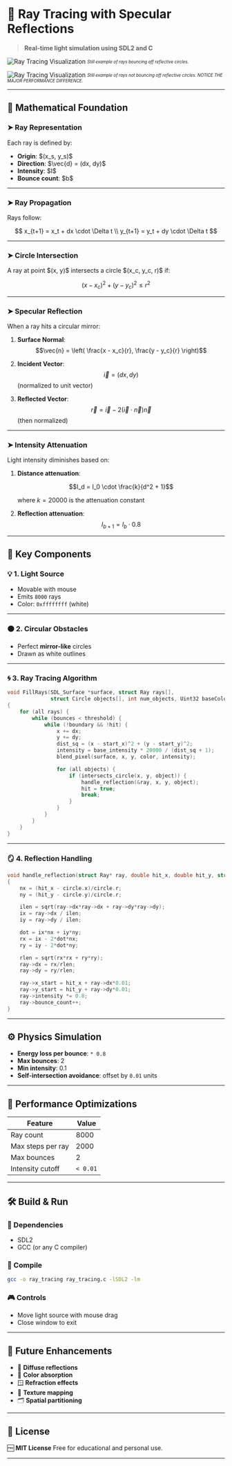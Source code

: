 # 🌟 Ray Tracing with Specular Reflections

> **Real-time light simulation using SDL2 and C**

![Ray Tracing Visualization](media/fullrt2refl.png) <sub><sup>*Still example of rays bouncing off reflective circles.*</sup></sub>

![Ray Tracing Visualization](media/fullrt1refl.png) <sub><sup>*Still example of rays not bouncing off reflective circles. NOTICE THE MAJOR PERFORMANCE DIFFERENCE.*</sup></sub>

---

## 🔬 Mathematical Foundation

### ➤ Ray Representation

Each ray is defined by:

* **Origin**: \$(x\_s, y\_s)\$
* **Direction**: \$\vec{d} = (dx, dy)\$
* **Intensity**: \$I\$
* **Bounce count**: \$b\$

---

### ➤ Ray Propagation

Rays follow:

$$
x_{t+1} = x_t + dx \cdot \Delta t \\
y_{t+1} = y_t + dy \cdot \Delta t
$$

---

### ➤ Circle Intersection

A ray at point \$(x, y)\$ intersects a circle \$(x\_c, y\_c, r)\$ if:

$$
(x - x_c)^2 + (y - y_c)^2 \leq r^2
$$

---

### ➤ Specular Reflection

When a ray hits a circular mirror:

1. **Surface Normal**: $$\vec{n} = \left( \frac{x - x_c}{r}, \frac{y - y_c}{r} \right)$$
   
2. **Incident Vector**:  $$\vec{i} = (dx, dy)$$ (normalized to unit vector)
   
3. **Reflected Vector**:  $$\vec{r} = \vec{i} - 2(\vec{i} \cdot \vec{n})\vec{n}$$ (then normalized)

---

### ➤ Intensity Attenuation

Light intensity diminishes based on:
1. **Distance attenuation**:

    $$I_d = I_0 \cdot \frac{k}{d^2 + 1}$$

   where $k = 20000$ is the attenuation constant
   
2. **Reflection attenuation**:
   $$I_{b+1} = I_b \cdot 0.8$$

---

## 🧱 Key Components

### 💡 1. Light Source

* Movable with mouse
* Emits `8000` rays
* Color: `0xffffffff` (white)

---

### 🟠 2. Circular Obstacles

* Perfect **mirror-like** circles
* Drawn as white outlines

---

### 🌀 3. Ray Tracing Algorithm

```c
void FillRays(SDL_Surface *surface, struct Ray rays[], 
              struct Circle objects[], int num_objects, Uint32 baseColor)
{
    for (all rays) {
        while (bounces < threshold) {
            while (!boundary && !hit) {
                x += dx; 
                y += dy;
                dist_sq = (x - start_x)^2 + (y - start_y)^2;
                intensity = base_intensity * 20000 / (dist_sq + 1);
                blend_pixel(surface, x, y, color, intensity);

                for (all objects) {
                    if (intersects_circle(x, y, object)) {
                        handle_reflection(&ray, x, y, object);
                        hit = true;
                        break;
                    }
                }
            }
        }
    }
}
```

---

### 🪞 4. Reflection Handling

```c
void handle_reflection(struct Ray* ray, double hit_x, double hit_y, struct Circle circle)
{
    nx = (hit_x - circle.x)/circle.r;
    ny = (hit_y - circle.y)/circle.r;

    ilen = sqrt(ray->dx*ray->dx + ray->dy*ray->dy);
    ix = ray->dx / ilen;
    iy = ray->dy / ilen;

    dot = ix*nx + iy*ny;
    rx = ix - 2*dot*nx;
    ry = iy - 2*dot*ny;

    rlen = sqrt(rx*rx + ry*ry);
    ray->dx = rx/rlen;
    ray->dy = ry/rlen;

    ray->x_start = hit_x + ray->dx*0.01;
    ray->y_start = hit_y + ray->dy*0.01;
    ray->intensity *= 0.8;
    ray->bounce_count++;
}
```

---

## ⚙️ Physics Simulation

* **Energy loss per bounce**: `* 0.8`
* **Max bounces**: 2
* **Min intensity**: 0.1
* **Self-intersection avoidance**: offset by `0.01` units

---

## 🚀 Performance Optimizations

| Feature           | Value    |
| ----------------- | -------- |
| Ray count         | 8000     |
| Max steps per ray | 2000     |
| Max bounces       | 2        |
| Intensity cutoff  | `< 0.01` |

---

## 🛠️ Build & Run

### 🔧 Dependencies

* SDL2
* GCC (or any C compiler)

### 🧪 Compile

```bash
gcc -o ray_tracing ray_tracing.c -lSDL2 -lm
```

### 🎮 Controls

* Move light source with mouse drag
* Close window to exit

---

## 🌱 Future Enhancements

* 🌈 **Diffuse reflections**
* 🔵 **Color absorption**
* 🪟 **Refraction effects**
* 🧵 **Texture mapping**
* 🗂️ **Spatial partitioning**

---

## 📄 License

🆓 **MIT License**
Free for educational and personal use.

---

